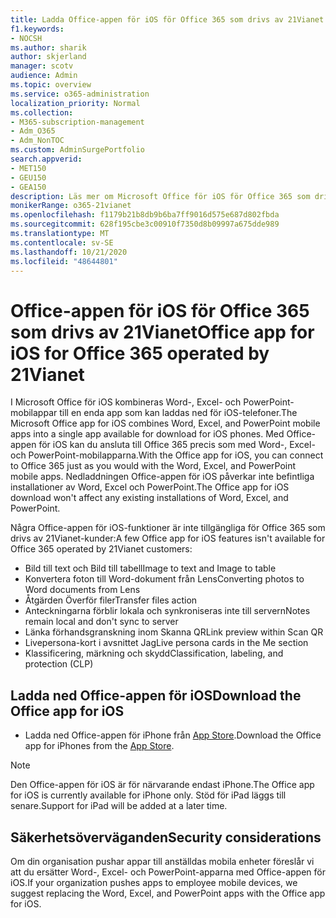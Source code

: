 ```yaml
---
title: Ladda Office-appen för iOS för Office 365 som drivs av 21Vianet
f1.keywords:
- NOCSH
ms.author: sharik
author: skjerland
manager: scotv
audience: Admin
ms.topic: overview
ms.service: o365-administration
localization_priority: Normal
ms.collection:
- M365-subscription-management
- Adm_O365
- Adm_NonTOC
ms.custom: AdminSurgePortfolio
search.appverid:
- MET150
- GEU150
- GEA150
description: Läs mer om Microsoft Office för iOS för Office 365 som drivs av 21Vianet och hur du laddar ned den för kunder i Kina.
monikerRange: o365-21vianet
ms.openlocfilehash: f1179b21b8db9b6ba7ff9016d575e687d802fbda
ms.sourcegitcommit: 628f195cbe3c00910f7350d8b09997a675dde989
ms.translationtype: MT
ms.contentlocale: sv-SE
ms.lasthandoff: 10/21/2020
ms.locfileid: "48644801"
---
```

# <a name="office-app-for-ios-for-office-365-operated-by-21vianet"></a><span data-ttu-id="f35a1-103">Office-appen för iOS för Office 365 som drivs av 21Vianet</span><span class="sxs-lookup"><span data-stu-id="f35a1-103">Office app for iOS for Office 365 operated by 21Vianet</span></span>

<span data-ttu-id="f35a1-104">I Microsoft Office för iOS kombineras Word-, Excel- och PowerPoint-mobilappar till en enda app som kan laddas ned för iOS-telefoner.</span><span class="sxs-lookup"><span data-stu-id="f35a1-104">The Microsoft Office app for iOS combines Word, Excel, and PowerPoint mobile apps into a single app available for download for iOS phones.</span></span> <span data-ttu-id="f35a1-105">Med Office-appen för iOS kan du ansluta till Office 365 precis som med Word-, Excel- och PowerPoint-mobilapparna.</span><span class="sxs-lookup"><span data-stu-id="f35a1-105">With the Office app for iOS, you can connect to Office 365 just as you would with the Word, Excel, and PowerPoint mobile apps.</span></span> <span data-ttu-id="f35a1-106">Nedladdningen Office-appen för iOS påverkar inte befintliga installationer av Word, Excel och PowerPoint.</span><span class="sxs-lookup"><span data-stu-id="f35a1-106">The Office app for iOS download won't affect any existing installations of Word, Excel, and PowerPoint.</span></span>

<span data-ttu-id="f35a1-107">Några Office-appen för iOS-funktioner är inte tillgängliga för Office 365 som drivs av 21Vianet-kunder:</span><span class="sxs-lookup"><span data-stu-id="f35a1-107">A few Office app for iOS features isn't available for Office 365 operated by 21Vianet customers:</span></span>

- <span data-ttu-id="f35a1-108">Bild till text och Bild till tabell</span><span class="sxs-lookup"><span data-stu-id="f35a1-108">Image to text and Image to table</span></span> 
- <span data-ttu-id="f35a1-109">Konvertera foton till Word-dokument från Lens</span><span class="sxs-lookup"><span data-stu-id="f35a1-109">Converting photos to Word documents from Lens</span></span> 
- <span data-ttu-id="f35a1-110">Åtgärden Överför filer</span><span class="sxs-lookup"><span data-stu-id="f35a1-110">Transfer files action</span></span> 
- <span data-ttu-id="f35a1-111">Anteckningarna förblir lokala och synkroniseras inte till servern</span><span class="sxs-lookup"><span data-stu-id="f35a1-111">Notes remain local and don't sync to server</span></span>
- <span data-ttu-id="f35a1-112">Länka förhandsgranskning inom Skanna QR</span><span class="sxs-lookup"><span data-stu-id="f35a1-112">Link preview within Scan QR</span></span>
- <span data-ttu-id="f35a1-113">Livepersona-kort i avsnittet Jag</span><span class="sxs-lookup"><span data-stu-id="f35a1-113">Live persona cards in the Me section</span></span>
- <span data-ttu-id="f35a1-114">Klassificering, märkning och skydd</span><span class="sxs-lookup"><span data-stu-id="f35a1-114">Classification, labeling, and protection (CLP)</span></span>


## <a name="download-the-office-app-for-ios"></a><span data-ttu-id="f35a1-115">Ladda ned Office-appen för iOS</span><span class="sxs-lookup"><span data-stu-id="f35a1-115">Download the Office app for iOS</span></span>

- <span data-ttu-id="f35a1-116">Ladda ned Office-appen för iPhone från [App Store](https://products.office.com/mobile/office?rtc=2).</span><span class="sxs-lookup"><span data-stu-id="f35a1-116">Download the Office app for iPhones from the [App Store](https://products.office.com/mobile/office?rtc=2).</span></span> 

> [!NOTE]
> <span data-ttu-id="f35a1-117">Den Office-appen för iOS är för närvarande endast iPhone.</span><span class="sxs-lookup"><span data-stu-id="f35a1-117">The Office app for iOS is currently available for iPhone only.</span></span> <span data-ttu-id="f35a1-118">Stöd för iPad läggs till senare.</span><span class="sxs-lookup"><span data-stu-id="f35a1-118">Support for iPad will be added at a later time.</span></span> 

## <a name="security-considerations"></a><span data-ttu-id="f35a1-119">Säkerhetsöverväganden</span><span class="sxs-lookup"><span data-stu-id="f35a1-119">Security considerations</span></span>

<span data-ttu-id="f35a1-120">Om din organisation pushar appar till anställdas mobila enheter föreslår vi att du ersätter Word-, Excel- och PowerPoint-apparna med Office-appen för iOS.</span><span class="sxs-lookup"><span data-stu-id="f35a1-120">If your organization pushes apps to employee mobile devices, we suggest replacing the Word, Excel, and PowerPoint apps with the Office app for iOS.</span></span>  


